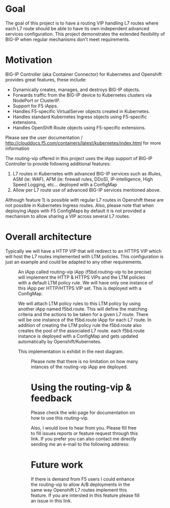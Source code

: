 # Goal

The goal of this project is to have a routing VIP handling L7 routes where each L7 route should be able to have its own independent advanced services configuration. This project demonstrates the extended flexibility of BIG-IP when regular mechanisms don't meet requirements.

# Motivation

BIG-IP Controller (aka Container Connector) for Kubernetes and Openshift provides great features, these include:

* Dynamically creates, manages, and destroys BIG-IP objects.
* Forwards traffic from the BIG-IP device to Kubernetes clusters via NodePort or ClusterIP.
* Support for F5 iApps.
* Handles F5-specific VirtualServer objects created in Kubernetes.
* Handles standard Kubernetes Ingress objects using F5-specific extensions.
* Handles OpenShift Route objects using F5-specific extensions.

Please see the user documentation / http://clouddocs.f5.com/containers/latest/kubernetes/index.html for more information 

The routing-vip offered in this project uses the iApp support of BIG-IP Controller to provide following additional features:

1. L7 routes in Kubernetes with advanced BIG-IP services such as iRules, ASM (ie: WAF), AFM (ie: firewall rules, DDoS), IP-intelligence, High Speed Logging, etc... deployed with a ConfigMap
2. Allow per L7 route use of advanced BIG-IP services mentioned above.  

Although feature 1) is possible with regular L7 routes in Openshift these are not possible in Kubernetes Ingress routes. Also, please note that when deploying iApps with F5 ConfigMaps by default it is not provided a mechanism to allow sharing a VIP across several L7 routes.

# Overall architecture

Typically we will have a HTTP VIP that will redirect to an HTTPS VIP which will host the L7 routes implemented with LTM policies. This configuration is just an example and could be adapted to any other requirements.

<figure>

An iApp called routing-vip iApp (f5bd.routing-vip to be precise) will implement the HTTP & HTTPS VIPs and the LTM policies with a default LTM policy rule. We will have only one instance of this iApp per HTTP/HTTPS VIP set. This is deployed with a ConfigMap.

We will attach LTM policy rules to this LTM policy by using another iApp named f5bd.route. This will define the matching criteria and the actions to be taken for a given L7 route. There will be one instance of the f5bd.route iApp for each L7 route. In addition of creating the LTM policy rule the f5bd.route also creates the pool of the associated L7 route. each f5bd.route instance is deployed with a ConfigMap and gets updated automatically by Openshift/Kubernetes.

This implementation is exhibit in the next diagram.

<figure>

Please note that there is no limitation on how many intances of the routing-vip iApp are deployed.

# Using the routing-vip & feedback

Please check the wiki page for documentation on how to use this routing-vip.

Also, I would love to hear from you. Please fill free to fill issues reports or feature request through this link. If you prefer you can also contact me directly sending me an e-mail to the following address:

# Future work

If there is demand from F5 users I could enhance the routing-vip to allow A/B deployments in the same way Openshift L7 routes implement this feature. If you are intersted in this feature please fill an issue in this link.


